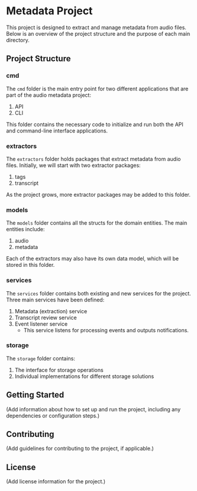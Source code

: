 #  Metadata Project

This project is designed to extract and manage metadata from audio files. Below is an overview of the project structure and the purpose of each main directory.

## Project Structure

### cmd

The `cmd` folder is the main entry point for two different applications that are part of the audio metadata project:

1. API
2. CLI

This folder contains the necessary code to initialize and run both the API and command-line interface applications.

### extractors

The `extractors` folder holds packages that extract metadata from audio files. Initially, we will start with two extractor packages:

1. tags
2. transcript

As the project grows, more extractor packages may be added to this folder.

### models

The `models` folder contains all the structs for the domain entities. The main entities include:

1. audio
2. metadata

Each of the extractors may also have its own data model, which will be stored in this folder.

### services

The `services` folder contains both existing and new services for the project. Three main services have been defined:

1. Metadata (extraction) service
2. Transcript review service
3. Event listener service
    - This service listens for processing events and outputs notifications.

### storage

The `storage` folder contains:

1. The interface for storage operations
2. Individual implementations for different storage solutions

## Getting Started

(Add information about how to set up and run the project, including any dependencies or configuration steps.)

## Contributing

(Add guidelines for contributing to the project, if applicable.)

## License

(Add license information for the project.)